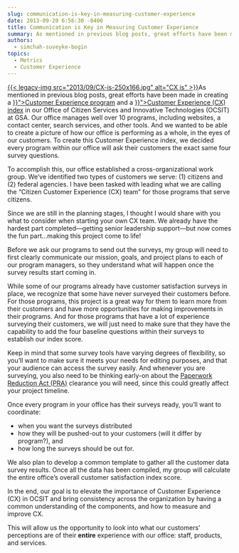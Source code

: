 ```yaml
---
slug: communication-is-key-in-measuring-customer-experience
date: 2013-09-20 6:56:30 -0400
title: Communication is Key in Measuring Customer Experience
summary: As mentioned in previous blog posts, great efforts have been made in creating a Customer Experience program and a Customer Experience (CX) index in our Office of Citizen Services and Innovative Technologies (OCSIT) at GSA. Our office manages well over 10 programs, including websites, a contact center, search services, and
authors:
  - simchah-suveyke-bogin
topics:
  - Metrics
  - Customer Experience
---
```


<p style="text-align: left">
  <a href="https://s3.amazonaws.com/digitalgov/_legacy-img/2013/09/CX-is.jpg">{{< legacy-img src="2013/09/CX-is-250x166.jpg" alt="CX is" >}}</a>As mentioned in previous blog posts, great efforts have been made in creating a <a href="{{< link "2013-07-10-kicking-off-our-customer-experience-program.md" >}}">Customer Experience program</a> and a <a href="{{< link "2013-07-18-how-to-create-a-customer-experience-index.md" >}}">Customer Experience (CX) index</a> in our Office of Citizen Services and Innovative Technologies (OCSIT) at GSA. Our office manages well over 10 programs, including websites, a contact center, search services, and other tools. And we wanted to be able to create a picture of how our office is performing as a whole, in the eyes of our customers. To create this Customer Experience index, we decided every program within our office will ask their customers the exact same four survey questions.
</p>

To accomplish this, our office established a cross-organizational work group. We&#8217;ve identified two types of customers we serve: (1) citizens and (2) federal agencies. I have been tasked with leading what we are calling the &#8220;Citizen Customer Experience (CX) team&#8221; for those programs that serve citizens.

Since we are still in the planning stages, I thought I would share with you what to consider when starting your own CX team. We already have the hardest part completed—getting senior leadership support—but now comes the fun part&#8230;making this project come to life!

Before we ask our programs to send out the surveys, my group will need to first clearly communicate our mission, goals, and project plans to each of our program managers, so they understand what will happen once the survey results start coming in.

While some of our programs already have customer satisfaction surveys in place, we recognize that some have never surveyed their customers before. For those programs, this project is a great way for them to learn more from their customers and have more opportunities for making improvements in their programs. And for those programs that have a lot of experience surveying their customers, we will just need to make sure that they have the capability to add the four baseline questions within their surveys to establish our index score.

Keep in mind that some survey tools have varying degrees of flexibility, so you&#8217;ll want to make sure it meets your needs for editing purposes, and that your audience can access the survey easily.  And whenever you are surveying, you also need to be thinking early-on about the [Paperwork Reduction Act (PRA)](http://www.gpo.gov/fdsys/pkg/PLAW-104publ13/html/PLAW-104publ13.htm) clearance you will need, since this could greatly affect your project timeline.

Once every program in your office has their surveys ready, you&#8217;ll want to coordinate:

  * when you want the surveys distributed
  * how they will be pushed-out to your customers (will it differ by program?), and
  * how long the surveys should be out for.

We also plan to develop a common template to gather all the customer data survey results. Once all the data has been compiled, my group will calculate the entire office&#8217;s overall customer satisfaction index score.

In the end, our goal is to elevate the importance of Customer Experience (CX) in OCSIT and bring consistency across the organization by having a common understanding of the components, and how to measure and improve CX.

This will allow us the opportunity to look into what our customers&#8217; perceptions are of their **entire** experience with our office: staff, products, and services.